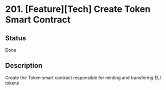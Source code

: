 # 201. [Feature][Tech] Create Token Smart Contract

## Status

Done

## Description

Create the Token smart contract responsible for minting and transfering ELI tokens